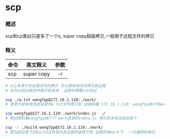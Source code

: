 # scp

### 概述

scp和cp类似只是多了一个s, super copy超级拷贝,一般用于远程文件的拷贝

### 释义

| 命令 |  英文释义  | 参数 |
| :--- | :--------: | :--: |
| scp  | super copy |  -r  |



```bash 
# scp多用于对远程文件的拷贝 可以把本地文件拷贝到远程
# 也可以把远程文件拷贝到本地  过程中需要ssh验证

scp ./a.txt wangfpp@172.16.1.110:./work/
# 意思为把本地当前目录的a.txt文件拷贝到 远程机器 172.16.1.110  wangfpp账户的work目录下,过程中需要ssh验证 得输入远程账户的密码才可以

scp wangfpp@127.16.1.110:./work/index.js  ./
# 把远程机器wangfpp账户下 work目录的index.js 拷贝到本地当前目录下

scp -r ./build wangfpp@172.16.1.110:./work/ 
# 把当前目录下的build文件夹内及全部内容拷贝到 远程目录work下  -r为通用的递归
```

